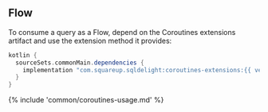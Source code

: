 ## Flow

To consume a query as a Flow, depend on the Coroutines extensions artifact and use the extension method it provides:

```groovy
kotlin {
  sourceSets.commonMain.dependencies {
    implementation "com.squareup.sqldelight:coroutines-extensions:{{ versions.sqldelight }}"
  }
}
```

{% include 'common/coroutines-usage.md' %}
